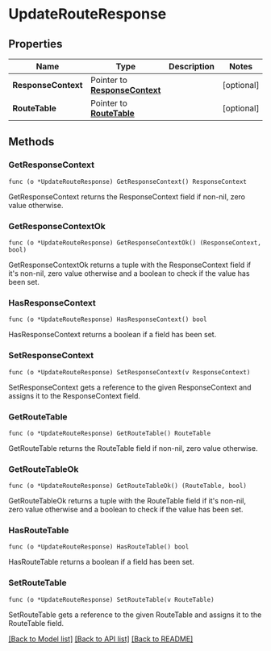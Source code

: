 # UpdateRouteResponse

## Properties

Name | Type | Description | Notes
------------ | ------------- | ------------- | -------------
**ResponseContext** | Pointer to [**ResponseContext**](ResponseContext.md) |  | [optional] 
**RouteTable** | Pointer to [**RouteTable**](RouteTable.md) |  | [optional] 

## Methods

### GetResponseContext

`func (o *UpdateRouteResponse) GetResponseContext() ResponseContext`

GetResponseContext returns the ResponseContext field if non-nil, zero value otherwise.

### GetResponseContextOk

`func (o *UpdateRouteResponse) GetResponseContextOk() (ResponseContext, bool)`

GetResponseContextOk returns a tuple with the ResponseContext field if it's non-nil, zero value otherwise
and a boolean to check if the value has been set.

### HasResponseContext

`func (o *UpdateRouteResponse) HasResponseContext() bool`

HasResponseContext returns a boolean if a field has been set.

### SetResponseContext

`func (o *UpdateRouteResponse) SetResponseContext(v ResponseContext)`

SetResponseContext gets a reference to the given ResponseContext and assigns it to the ResponseContext field.

### GetRouteTable

`func (o *UpdateRouteResponse) GetRouteTable() RouteTable`

GetRouteTable returns the RouteTable field if non-nil, zero value otherwise.

### GetRouteTableOk

`func (o *UpdateRouteResponse) GetRouteTableOk() (RouteTable, bool)`

GetRouteTableOk returns a tuple with the RouteTable field if it's non-nil, zero value otherwise
and a boolean to check if the value has been set.

### HasRouteTable

`func (o *UpdateRouteResponse) HasRouteTable() bool`

HasRouteTable returns a boolean if a field has been set.

### SetRouteTable

`func (o *UpdateRouteResponse) SetRouteTable(v RouteTable)`

SetRouteTable gets a reference to the given RouteTable and assigns it to the RouteTable field.


[[Back to Model list]](../README.md#documentation-for-models) [[Back to API list]](../README.md#documentation-for-api-endpoints) [[Back to README]](../README.md)


